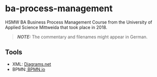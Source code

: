 # ba-process-management

HSMW BA Business Process Management Course from the University of Applied Science Mittweida that took place in 2018.

> **_NOTE:_** The commentary and filenames might appear in German.

## Tools

- XML: [Diagrams.net](https://app.diagrams.net/)
- BPMN:[ BPMN.io](https://demo.bpmn.io/)
